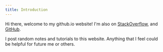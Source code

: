 ```yaml
---
title: Introduction
---
```

Hi there, welcome to my github.io website! I'm also on [StackOverflow](https://stackoverflow.com/users/2898715/eric), and [GitHub](https://github.com/ericytsang/).

I post random notes and tutorials to this website. Anything that I feel could be helpful for future me or others.
